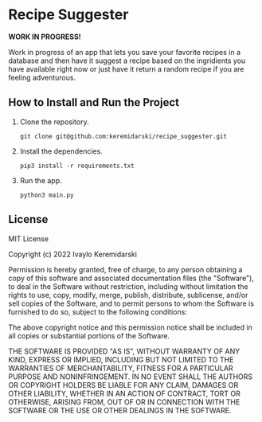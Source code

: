 # Recipe Suggester

**WORK IN PROGRESS!**

Work in progress of an app that lets you save your favorite recipes in a database and then have it suggest a recipe based on the ingridients you have available right now or just have it return a random recipe if you are feeling adventurous.

## How to Install and Run the Project

1. Clone the repository.

    `git clone git@github.com:keremidarski/recipe_suggester.git`

2. Install the dependencies.

    `pip3 install -r requirements.txt`

3. Run the app.

    `python3 main.py`

## License

MIT License

Copyright (c) 2022 Ivaylo Keremidarski

Permission is hereby granted, free of charge, to any person obtaining a copy
of this software and associated documentation files (the "Software"), to deal
in the Software without restriction, including without limitation the rights
to use, copy, modify, merge, publish, distribute, sublicense, and/or sell
copies of the Software, and to permit persons to whom the Software is
furnished to do so, subject to the following conditions:

The above copyright notice and this permission notice shall be included in all
copies or substantial portions of the Software.

THE SOFTWARE IS PROVIDED "AS IS", WITHOUT WARRANTY OF ANY KIND, EXPRESS OR
IMPLIED, INCLUDING BUT NOT LIMITED TO THE WARRANTIES OF MERCHANTABILITY,
FITNESS FOR A PARTICULAR PURPOSE AND NONINFRINGEMENT. IN NO EVENT SHALL THE AUTHORS OR COPYRIGHT HOLDERS BE LIABLE FOR ANY CLAIM, DAMAGES OR OTHER LIABILITY, WHETHER IN AN ACTION OF CONTRACT, TORT OR OTHERWISE, ARISING FROM, OUT OF OR IN CONNECTION WITH THE SOFTWARE OR THE USE OR OTHER DEALINGS IN THE SOFTWARE.
